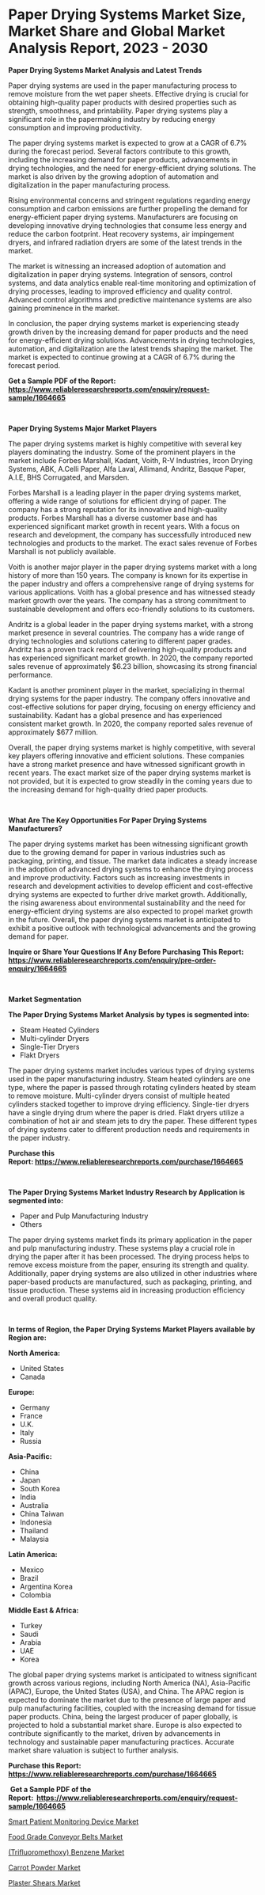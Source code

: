 <p><h1>Paper Drying Systems Market Size, Market Share and Global Market Analysis Report, 2023 - 2030</h1></p><p><strong>Paper Drying Systems Market Analysis and Latest Trends</strong></p>
<p><p>Paper drying systems are used in the paper manufacturing process to remove moisture from the wet paper sheets. Effective drying is crucial for obtaining high-quality paper products with desired properties such as strength, smoothness, and printability. Paper drying systems play a significant role in the papermaking industry by reducing energy consumption and improving productivity.</p><p>The paper drying systems market is expected to grow at a CAGR of 6.7% during the forecast period. Several factors contribute to this growth, including the increasing demand for paper products, advancements in drying technologies, and the need for energy-efficient drying solutions. The market is also driven by the growing adoption of automation and digitalization in the paper manufacturing process.</p><p>Rising environmental concerns and stringent regulations regarding energy consumption and carbon emissions are further propelling the demand for energy-efficient paper drying systems. Manufacturers are focusing on developing innovative drying technologies that consume less energy and reduce the carbon footprint. Heat recovery systems, air impingement dryers, and infrared radiation dryers are some of the latest trends in the market.</p><p>The market is witnessing an increased adoption of automation and digitalization in paper drying systems. Integration of sensors, control systems, and data analytics enable real-time monitoring and optimization of drying processes, leading to improved efficiency and quality control. Advanced control algorithms and predictive maintenance systems are also gaining prominence in the market.</p><p>In conclusion, the paper drying systems market is experiencing steady growth driven by the increasing demand for paper products and the need for energy-efficient drying solutions. Advancements in drying technologies, automation, and digitalization are the latest trends shaping the market. The market is expected to continue growing at a CAGR of 6.7% during the forecast period.</p></p>
<p><strong>Get a Sample PDF of the Report:&nbsp; <a href="https://www.reliableresearchreports.com/enquiry/request-sample/1664665">https://www.reliableresearchreports.com/enquiry/request-sample/1664665</a></strong></p>
<p>&nbsp;</p>
<p><strong>Paper Drying Systems Major Market Players</strong></p>
<p><p>The paper drying systems market is highly competitive with several key players dominating the industry. Some of the prominent players in the market include Forbes Marshall, Kadant, Voith, R-V Industries, Ircon Drying Systems, ABK, A.Celli Paper, Alfa Laval, Allimand, Andritz, Basque Paper, A.I.E, BHS Corrugated, and Marsden.</p><p>Forbes Marshall is a leading player in the paper drying systems market, offering a wide range of solutions for efficient drying of paper. The company has a strong reputation for its innovative and high-quality products. Forbes Marshall has a diverse customer base and has experienced significant market growth in recent years. With a focus on research and development, the company has successfully introduced new technologies and products to the market. The exact sales revenue of Forbes Marshall is not publicly available.</p><p>Voith is another major player in the paper drying systems market with a long history of more than 150 years. The company is known for its expertise in the paper industry and offers a comprehensive range of drying systems for various applications. Voith has a global presence and has witnessed steady market growth over the years. The company has a strong commitment to sustainable development and offers eco-friendly solutions to its customers.</p><p>Andritz is a global leader in the paper drying systems market, with a strong market presence in several countries. The company has a wide range of drying technologies and solutions catering to different paper grades. Andritz has a proven track record of delivering high-quality products and has experienced significant market growth. In 2020, the company reported sales revenue of approximately $6.23 billion, showcasing its strong financial performance.</p><p>Kadant is another prominent player in the market, specializing in thermal drying systems for the paper industry. The company offers innovative and cost-effective solutions for paper drying, focusing on energy efficiency and sustainability. Kadant has a global presence and has experienced consistent market growth. In 2020, the company reported sales revenue of approximately $677 million.</p><p>Overall, the paper drying systems market is highly competitive, with several key players offering innovative and efficient solutions. These companies have a strong market presence and have witnessed significant growth in recent years. The exact market size of the paper drying systems market is not provided, but it is expected to grow steadily in the coming years due to the increasing demand for high-quality dried paper products.</p></p>
<p>&nbsp;</p>
<p><strong>What Are The Key Opportunities For Paper Drying Systems Manufacturers?</strong></p>
<p><p>The paper drying systems market has been witnessing significant growth due to the growing demand for paper in various industries such as packaging, printing, and tissue. The market data indicates a steady increase in the adoption of advanced drying systems to enhance the drying process and improve productivity. Factors such as increasing investments in research and development activities to develop efficient and cost-effective drying systems are expected to further drive market growth. Additionally, the rising awareness about environmental sustainability and the need for energy-efficient drying systems are also expected to propel market growth in the future. Overall, the paper drying systems market is anticipated to exhibit a positive outlook with technological advancements and the growing demand for paper.</p></p>
<p><strong>Inquire or Share Your Questions If Any Before Purchasing This Report: <a href="https://www.reliableresearchreports.com/enquiry/pre-order-enquiry/1664665">https://www.reliableresearchreports.com/enquiry/pre-order-enquiry/1664665</a></strong></p>
<p>&nbsp;</p>
<p><strong>Market Segmentation</strong></p>
<p><strong>The Paper Drying Systems Market Analysis by types is segmented into:</strong></p>
<p><ul><li>Steam Heated Cylinders</li><li>Multi-cylinder Dryers</li><li>Single-Tier Dryers</li><li>Flakt Dryers</li></ul></p>
<p><p>The paper drying systems market includes various types of drying systems used in the paper manufacturing industry. Steam heated cylinders are one type, where the paper is passed through rotating cylinders heated by steam to remove moisture. Multi-cylinder dryers consist of multiple heated cylinders stacked together to improve drying efficiency. Single-tier dryers have a single drying drum where the paper is dried. Flakt dryers utilize a combination of hot air and steam jets to dry the paper. These different types of drying systems cater to different production needs and requirements in the paper industry.</p></p>
<p><strong>Purchase this Report:&nbsp;<a href="https://www.reliableresearchreports.com/purchase/1664665">https://www.reliableresearchreports.com/purchase/1664665</a></strong></p>
<p>&nbsp;</p>
<p><strong>The Paper Drying Systems Market Industry Research by Application is segmented into:</strong></p>
<p><ul><li>Paper and Pulp Manufacturing Industry</li><li>Others</li></ul></p>
<p><p>The paper drying systems market finds its primary application in the paper and pulp manufacturing industry. These systems play a crucial role in drying the paper after it has been processed. The drying process helps to remove excess moisture from the paper, ensuring its strength and quality. Additionally, paper drying systems are also utilized in other industries where paper-based products are manufactured, such as packaging, printing, and tissue production. These systems aid in increasing production efficiency and overall product quality.</p></p>
<p>&nbsp;</p>
<p><strong>In terms of Region, the Paper Drying Systems Market Players available by Region are:</strong></p>
<p>
    <p> <strong> North America: </strong>
        <ul>
            <li>United States</li>
            <li>Canada</li>
        </ul>
        </p> 
    <p> <strong> Europe: </strong>
        <ul>
            <li>Germany</li>
            <li>France</li>
            <li>U.K.</li>
            <li>Italy</li>
            <li>Russia</li>
        </ul>
        </p> 
    <p> <strong> Asia-Pacific: </strong>
        <ul>
            <li>China</li>
            <li>Japan</li>
            <li>South Korea</li>
            <li>India</li>
            <li>Australia</li>
            <li>China Taiwan</li>
            <li>Indonesia</li>
            <li>Thailand</li>
            <li>Malaysia</li>
        </ul>
        </p> 
    <p> <strong> Latin America: </strong>
        <ul>
            <li>Mexico</li>
            <li>Brazil</li>
            <li>Argentina Korea</li>
            <li>Colombia</li>
        </ul>
        </p> 
    <p> <strong> Middle East & Africa: </strong>
        <ul>
            <li>Turkey</li>
            <li>Saudi</li>
            <li>Arabia</li>
            <li>UAE</li>
            <li>Korea</li>
        </ul>
    </p>
    </p>
<p><p>The global paper drying systems market is anticipated to witness significant growth across various regions, including North America (NA), Asia-Pacific (APAC), Europe, the United States (USA), and China. The APAC region is expected to dominate the market due to the presence of large paper and pulp manufacturing facilities, coupled with the increasing demand for tissue paper products. China, being the largest producer of paper globally, is projected to hold a substantial market share. Europe is also expected to contribute significantly to the market, driven by advancements in technology and sustainable paper manufacturing practices. Accurate market share valuation is subject to further analysis.</p></p>
<p><strong>Purchase this Report: <a href="https://www.reliableresearchreports.com/purchase/1664665">https://www.reliableresearchreports.com/purchase/1664665</a></strong></p>
<p>&nbsp;<strong>Get a Sample PDF of the Report:&nbsp;&nbsp;<a href="https://www.reliableresearchreports.com/enquiry/request-sample/1664665">https://www.reliableresearchreports.com/enquiry/request-sample/1664665</a></strong></p>
<p><strong></strong></p>
<p><p><a href="https://www.linkedin.com/pulse/smart-patient-monitoring-device-market-research-report-provides/">Smart Patient Monitoring Device Market</a></p><p><a href="https://www.linkedin.com/pulse/food-grade-conveyor-belts-market-challenges-opportunities/">Food Grade Conveyor Belts Market</a></p><p><a href="https://www.linkedin.com/pulse/trifluoromethoxy-benzene-market-size-growth-forecast-from/">(Trifluoromethoxy) Benzene Market</a></p><p><a href="https://medium.com/@shaniekunze/carrot-powder-market-size-growth-forecast-2023-2030-e1e70efeae5d">Carrot Powder Market</a></p><p><a href="https://medium.com/@damorgan64868/plaster-shears-market-size-cagr-trends-2024-2030-a7378f8407c2">Plaster Shears Market</a></p></p>